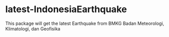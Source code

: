 # latest-IndonesiaEarthquake
This package will get the latest Earthquake from BMKG Badan Meteorologi, Klimatologi, dan Geofisika
